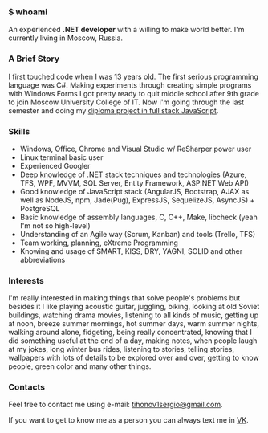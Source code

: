 ### $ whoami
An experienced **.NET developer** with a willing to make world better. I'm currently living in Moscow, Russia.

### A Brief Story
I first touched code when I was 13 years old. The first serious programming language was C#. Making experiments through creating simple programs with Windows Forms I got pretty ready to quit middle school after 9th grade to join Moscow University College of IT. Now I'm going through the last semester and doing my [diploma project in full stack JavaScript](https://github.com/nuc134r/school-portal).

### Skills
* Windows, Office, Chrome and Visual Studio w/ ReSharper power user
* Linux terminal basic user
* Experienced Googler
* Deep knowledge of .NET stack techniques and technologies (Azure, TFS, WPF, MVVM, SQL Server, Entity Framework, ASP.NET Web API)
* Good knowledge of JavaScript stack (AngularJS, Bootstrap, AJAX as well as NodeJS, npm, Jade(Pug), ExpressJS, SequelizeJS, AsyncJS) + PostgreSQL
* Basic knowledge of assembly languages, C, C++, Make, libcheck (yeah I'm not so high-level)
* Understanding of an Agile way (Scrum, Kanban) and tools (Trello, TFS)
* Team working, planning, eXtreme Programming
* Knowing and usage of SMART, KISS, DRY, YAGNI, SOLID and other abbreviations

### Interests

I'm really interested in making things that solve people's problems but besides it I like playing acoustic guitar, juggling, biking, looking at old Soviet buildings, watching drama movies, listening to all kinds of music, getting up at noon, breeze summer mornings, hot summer days, warm summer nights, walking around alone, fidgeting, being really concentrated, knowing that I did something useful at the end of a day, making notes, when people laugh at my jokes, long winter bus rides, listening to stories, telling stories, wallpapers with lots of details to be explored over and over, getting to know people, green color and many other things.

### Contacts

Feel free to contact me using e-mail: [tihonov1sergio@gmail.com](mailto:tihonov1sergio@gmail.com).

If you want to get to know me as a person you can always text me in [VK](https://vk.com/nuc134r).
